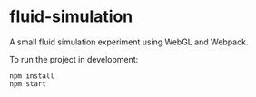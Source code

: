 fluid-simulation
================

A small fluid simulation experiment using WebGL and Webpack.

To run the project in development:

```shell script
npm install
npm start
```